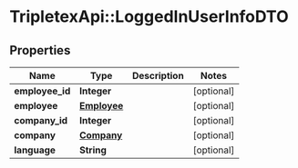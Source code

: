 # TripletexApi::LoggedInUserInfoDTO

## Properties
Name | Type | Description | Notes
------------ | ------------- | ------------- | -------------
**employee_id** | **Integer** |  | [optional] 
**employee** | [**Employee**](Employee.md) |  | [optional] 
**company_id** | **Integer** |  | [optional] 
**company** | [**Company**](Company.md) |  | [optional] 
**language** | **String** |  | [optional] 


